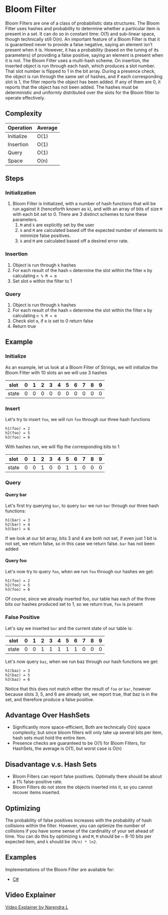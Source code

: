 # Bloom Filter

Bloom Filters are one of a class of probabilistic data structures. The Bloom Filter uses hashes and probability to determine whether a particular item is present in a set. It can do so in constant time: O(1) and sub-linear space, though technically still O(n). An important feature of a Bloom Filter is that it is guaranteed never to provide a false negative, saying an element isn't present when it is. However, it has a probability (based on the tuning of its parameters) of providing a false positive, saying an element is present when it is not. The Bloom Filter uses a multi-hash scheme. On insertion, the inserted object is run through each hash, which produces a slot number. That slot number is flipped to 1 in the bit array. During a presence check, the object is run through the same set of hashes, and if each corresponding slot is 1, the filter reports the object has been added. If any of them are 0, it reports that the object has not been added. The hashes must be deterministic and uniformly distributed over the slots for the Bloom filter to operate effectively.

## Complexity

| Operation | Average |
|-----------|---------|
| Initialize|   O(1)  |
| Insertion |   O(1)  |
| Query     |   O(1)  |
| Space     |   O(n)  |

## Steps

### Initialization

1. Bloom Filter is Initialized, with a number of hash functions that will be run against it (henceforth known as `k`), and with an array of bits of size `M` with each bit set to 0. There are 3 distinct schemes to tune these parameters.
    1. `M` and `k` are explicitly set by the user
    2. `k` and `M` are calculated based off the expected number of elements to minimize false positives.
    3. `k` and `M` are calculated based off a desired error rate.

### Insertion

1. Object is run through `k` hashes
2. For each result of the hash `n` determine the slot within the filter `m` by calculating `n % M = m`
3. Set slot `m` within the filter to 1

### Query

1. Object is run through `k` hashes
2. For each result of the hash `n` determine the slot within the filter `m` by calculating `n % M = m`
3. Check slot `m`, if `m` is set to 0 return false
4. Return true

## Example

### Initialize

As an example, let us look at a Bloom Filter of Strings, we will initialize the Bloom Filter with 10 slots an we will use 3 hashes

|slot |0|1|2|3|4|5|6|7|8|9|
|-----|-|-|-|-|-|-|-|-|-|-|
|state|0|0|0|0|0|0|0|0|0|0|

### Insert

Let's try to insert `foo`, we will run `foo` through our three hash functions

```text
h1(foo) = 2
h2(foo) = 5
h3(foo) = 6
```

With hashes run, we will flip the corresponding bits to 1

|slot |0|1|2|3|4|5|6|7|8|9|
|-----|-|-|-|-|-|-|-|-|-|-|
|state|0|0|1|0|0|1|1|0|0|0|

### Query

#### Query bar

Let's first try querying `bar`, to query `bar` we run `bar` through our three hash functions:

```text
h1(bar) = 3
h2(bar) = 4
h3(bar) = 6
```

If we look at our bit array, bits 3 and 4 are both not set, if even just 1 bit is not set, we return false, so in this case we return false. `bar` has not been added

#### Query foo

Let's now try to query `foo`, when we run `foo` through our hashes we get:

```text
h1(foo) = 2
h2(foo) = 5
h3(foo) = 6
```

Of course, since we already inserted foo, our table has each of the three bits our hashes produced set to 1, so we return true, `foo` is present

### False Positive

Let's say we inserted `bar` and the current state of our table is:

|slot |0|1|2|3|4|5|6|7|8|9|
|-----|-|-|-|-|-|-|-|-|-|-|
|state|0|0|1|1|1|1|1|0|0|0|

Let's now query `baz`, when we run baz through our hash functions we get:

```text
h1(baz) = 3
h2(baz) = 5
h3(baz) = 6
```

Notice that this does not match either the result of `foo` or `bar`, however because slots 3, 5, and 6 are already set, we report true, that baz is in the set, and therefore produce a false positive.

## Advantage Over HashSets

* Significantly more space-efficient, Both are technically O(n) space complexity, but since bloom filters will only take up several bits per item, hash sets must hold the entire item.
* Presence checks are guaranteed to be O(1) for Bloom Filters, for HashSets, the average is O(1), but worst case is O(n)

## Disadvantage v.s. Hash Sets

* Bloom Filters can report false positives. Optimally there should be about a 1% false-positive rate. 
* Bloom Filters do not store the objects inserted into it, so you cannot recover items inserted.

## Optimizing

The probability of false positives increases with the probability of hash collisions within the filter. However, you can optimize the number of collisions if you have some sense of the cardinality of your set ahead of time. You can do this by optimizing `k` and `M`, `M` should be ~ 8-10 bits per expected item, and `k` should be `(M/n) * ln2`.

## Examples

Implementations of the Bloom Filter are available for:

* [C#](https://github.com/CloudArmor/C-Sharp/blob/master/DataStructures/Probabilistic/BloomFilter.cs)

## Video Explainer

[Video Explainer by Narendra L](https://www.youtube.com/watch?v=Bay3X9PAX5k)